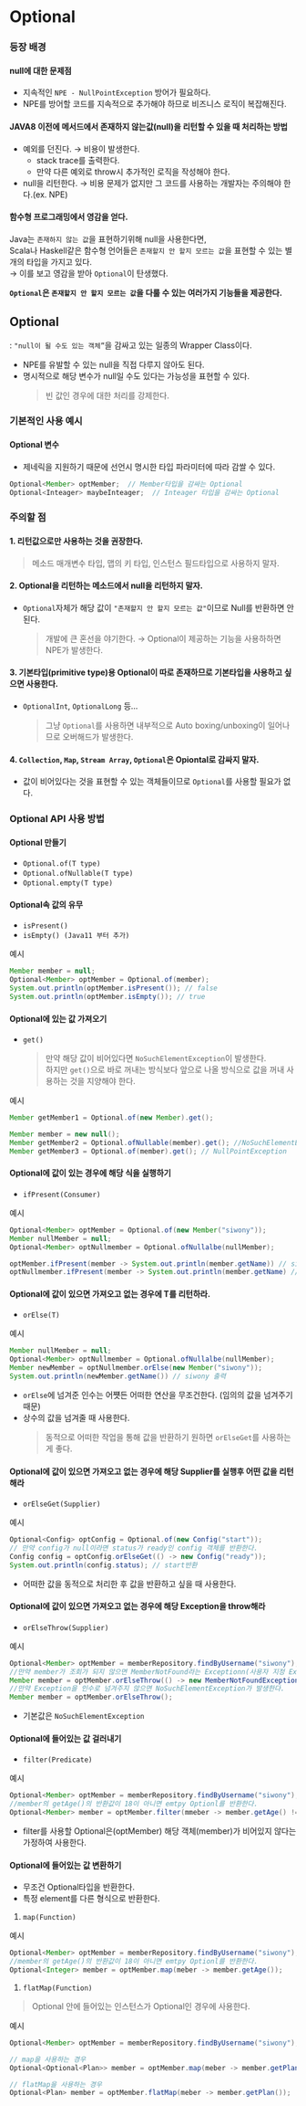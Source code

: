 # Optional
### 등장 배경
#### null에 대한 문제점
- 지속적인 `NPE - NullPointException` 방어가 필요하다.
- NPE를 방어할 코드를 지속적으로 추가해야 하므로 비즈니스 로직이 복잡해진다.

#### JAVA8 이전에 메서드에서 존재하지 않는값(null)을 리턴할 수 있을 때 처리하는 방법
- 예외를 던진다. &rarr; 비용이 발생한다.
  - stack trace를 출력한다.
  - 만약 다른 예외로 throw시 추가적인 로직을 작성해야 한다.
- null을 리턴한다. &rarr; 비용 문제가 없지만 그 코드를 사용하는 개발자는 주의해야 한다.(ex. NPE)

#### 함수형 프로그래밍에서 영감을 얻다.
Java는 `존재하지 않는 값`을 표현하기위해 null을 사용한다면,  
Scala나 Haskell같은 함수형 언어들은 `존재할지 안 할지 모르는 값`을 표현할 수 있는 별개의 타입을 가지고 있다.  
&rarr; 이를 보고 영감을 받아 `Optional`이 탄생했다.

**`Optional`은 `존재할지 안 할지 모르는 값`을 다룰 수 있는 여러가지 기능들을 제공한다.**
## Optional
: `"null이 될 수도 있는 객체”`을 감싸고 있는 일종의 Wrapper Class이다.
- NPE를 유발할 수 있는 null을 직접 다루지 않아도 된다.
- 명시적으로 해당 변수가 null일 수도 있다는 가능성을 표현할 수 있다.
  > 빈 값인 경우에 대한 처리를 강제한다.

### 기본적인 사용 예시
#### Optional 변수
- 제네릭을 지원하기 때문에 선언시 명시한 타입 파라미터에 따라 감쌀 수 있다.
```java
Optional<Member> optMember;  // Member타입을 감싸는 Optional
Optional<Inteager> maybeInteager;  // Inteager 타입을 감싸는 Optional
```

### 주의할 점
#### 1. 리턴값으로만 사용하는 것을 권장한다.
> 메소드 매개변수 타입, 맵의 키 타입, 인스턴스 필드타입으로 사용하지 말자.

#### 2. Optional을 리턴하는 메소드에서 null을 리턴하지 말자.
- `Optional`자체가 해당 값이 `"존재할지 안 할지 모르는 값"`이므로 Null를 반환하면 안된다.
  > 개발에 큰 혼선을 야기한다. &rarr; Optional이 제공하는 기능을 사용하하면 NPE가 발생한다.
#### 3. 기본타입(primitive type)용 Optional이 따로 존재하므로 기본타입을 사용하고 싶으면 사용한다. 
- `OptionalInt`, `OptionalLong` 등...
  > 그냥 `Optional`를 사용하면 내부적으로 Auto boxing/unboxing이 일어나므로 오버해드가 발생한다.
#### 4. `Collection`, `Map`, `Stream Array`, `Optional`은 Opiontal로 감싸지 말자.
- 값이 비어있다는 것을 표현할 수 있는 객체들이므로 `Optional`를 사용할 필요가 없다.

### Optional API 사용 방법
#### Optional 만들기
- `Optional.of(T type)`
- `Optional.ofNullable(T type)`
- `Optional.empty(T type)`

#### Optional속 값의 유무
- `isPresent()`
- `isEmpty() (Java11 부터 추가)`

예시
```java
Member member = null;
Optional<Member> optMember = Optional.of(member);
System.out.println(optMember.isPresent()); // false
System.out.println(optMember.isEmpty()); // true
```

#### Optional에 있는 값 가져오기
- `get()`
  > 만약 해당 값이 비어있다면 `NoSuchElementException`이 발생한다.  
  하지만 `get()`으로 바로 꺼내는 방식보다 앞으로 나올 방식으로 값을 꺼내 사용하는 것을 지양해야 한다.

예시
```java
Member getMember1 = Optional.of(new Member).get();

Member member = new null();
Member getMember2 = Optional.ofNullable(member).get(); //NoSuchElementException
Member getMember3 = Optional.of(member).get(); // NullPointException
```
#### Optional에 값이 있는 경우에 해당 식을 실행하기
- `ifPresent(Consumer)`
  
예시
```java
Optional<Member> optMember = Optional.of(new Member("siwony"));
Member nullMember = null;
Optional<Member> optNullmember = Optional.ofNullalbe(nullMember);

optMember.ifPresent(member -> System.out.println(member.getName)) // siwony출력
optNullmember.ifPresent(member -> System.out.println(member.getName) // 아무것도 출력되지 않음
```

#### Optional에 값이 있으면 가져오고 없는 경우에 T를 리턴하라.
- `orElse(T)`  

예시
```java
Member nullMember = null;
Optional<Member> optNullmember = Optional.ofNullalbe(nullMember);
Member newMember = optNullmember.orElse(new Member("siwony"));
System.out.println(newMember.getName()) // siwony 출력
```
- `orElse`에 넘겨준 인수는 어쩃든 어떠한 연산을 무조건한다. (임의의 값을 넘겨주기 때문)
- 상수의 값을 넘겨줄 때 사용한다.
  > 동적으로 어떠한 작업을 통해 값을 반환하기 원하면 `orElseGet`를 사용하는게 좋다.

#### Optional에 값이 있으면 가져오고 없는 경우에 해당 Supplier를 실행후 어떤 값을 리턴해라
- `orElseGet(Supplier)`
  
예시
```java
Optional<Config> optConfig = Optional.of(new Config("start"));
// 만약 config가 null이라면 status가 ready인 config 객체를 반환한다.
Config config = optConfig.orElseGet(() -> new Config("ready")); 
System.out.println(config.status); // start반환
```
- 어떠한 값을 동적으로 처리한 후 값을 반환하고 싶을 때 사용한다.

#### Optional에 값이 있으면 가져오고 없는 경우에 해당 Exception을 throw해라
- `orElseThrow(Supplier)`

예시
```java
Optional<Member> optMember = memberRepository.findByUsername("siwony");
//만약 member가 조회가 되지 않으면 MemberNotFound라는 Exceptionn(사용자 지정 Exception)을 던진다
Member member = optMember.orElseThrow(() -> new MemberNotFoundException()); 
//만약 Exception을 인수로 넘겨주지 않으면 NoSuchElementException가 발생한다.
Member member = optMember.orElseThrow();  
```
- 기본값은 `NoSuchElementException`

#### Optional에 들어있는 값 걸러내기
- `filter(Predicate)`

예시
```java
Optional<Member> optMember = memberRepository.findByUsername("siwony");
//member의 getAge()의 반환값이 18이 아니면 emtpy Optionl를 반환한다.
Optional<Member> member = optMember.filter(mmeber -> member.getAge() != 18);
```
- filter를 사용할 Optional은(optMember) 해당 객체(member)가 비어있지 않다는 가정하여 사용한다.

#### Optional에 들어있는 값 변환하기
- 무조건 Optional타입을 반환한다.
- 특정 element를 다른 형식으로 반환한다.
1. `map(Function)`
  
예시
```java
Optional<Member> optMember = memberRepository.findByUsername("siwony");
//member의 getAge()의 반환값이 18이 아니면 emtpy Optionl를 반환한다.
Optional<Integer> member = optMember.map(meber -> member.getAge());
```

1. `flatMap(Function)`
> Optional 안에 들어있는 인스턴스가 Optional인 경우에 사용한다.

예시
```java
Optional<Member> optMember = memberRepository.findByUsername("siwony");

// map을 사용하는 경우
Optional<Optional<Plan>> member = optMember.map(meber -> member.getPlan());

// flatMap을 사용하는 경우
Optional<Plan> member = optMember.flatMap(meber -> member.getPlan());
```